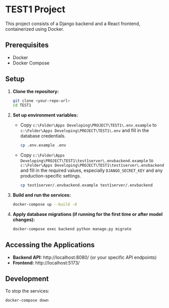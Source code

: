 # TEST1 Project

This project consists of a Django backend and a React frontend, containerized using Docker.

## Prerequisites

- Docker
- Docker Compose

## Setup

1.  **Clone the repository:**
    ```bash
    git clone <your-repo-url>
    cd TEST1
    ```

2.  **Set up environment variables:**
    *   Copy `c:\Folder\Apps Developing\PROJECT\TEST1\.env.example` to `c:\Folder\Apps Developing\PROJECT\TEST1\.env` and fill in the database credentials.
        ```bash
        cp .env.example .env
        ```
    *   Copy `c:\Folder\Apps Developing\PROJECT\TEST1\test1server\.envbackend.example` to `c:\Folder\Apps Developing\PROJECT\TEST1\test1server\.envbackend` and fill in the required values, especially `DJANGO_SECRET_KEY` and any production-specific settings.
        ```bash
        cp test1server/.envbackend.example test1server/.envbackend
        ```

3.  **Build and run the services:**
    ```bash
    docker-compose up --build -d
    ```

4.  **Apply database migrations (if running for the first time or after model changes):**
    ```bash
    docker-compose exec backend python manage.py migrate
    ```

## Accessing the Applications

-   **Backend API:** http://localhost:8080/ (or your specific API endpoints)
-   **Frontend:** http://localhost:5173/

## Development

To stop the services:
```bash
docker-compose down
```